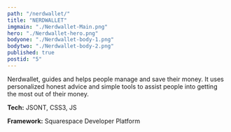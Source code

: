 ```yaml
---
path: "/nerdwallet/"
title: "NERDWALLET"
imgmain: "./Nerdwallet-Main.png"
hero: "./Nerdwallet-hero.png"
bodyone: "./Nerdwallet-body-1.png"
bodytwo: "./Nerdwallet-body-2.png"
published: true
postid: "5"
---
```


Nerdwallet, guides and helps people manage and save their money. It uses personalized honest advice and simple tools to assist people into getting the most out of their money.

**Tech:** JSONT, CSS3, JS

**Framework:** Squarespace Developer Platform
